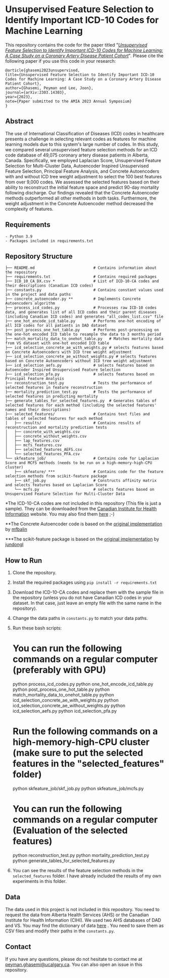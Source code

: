 # Unsupervised Feature Selection to Identify Important ICD-10 Codes for Machine Learning


This repository contains the code for the paper titled "[_Unsupervised Feature Selection to Identify Important 
ICD-10 Codes for Machine Learning: A Case Study on a Coronary Artery Disease Patient Cohort_](https://arxiv.org/abs/2303.14303)".
Please cite the following paper if you use this code in your research:


    @article{ghasemi2023unsupervised,
    title={Unsupervised Feature Selection to Identify Important ICD-10 Codes for Machine Learning: A Case Study on a Coronary Artery Disease Patient Cohort},
    author={Ghasemi, Peyman and Lee, Joon},
    journal={arXiv:2303.14303},
    year={2023},
    note={Paper submitted to the AMIA 2023 Annual Symposium}
    }


## Abstract
The use of International Classification of Diseases (ICD) codes in healthcare presents a challenge in selecting 
relevant codes as features for machine learning models due to this system's large number of codes. In this study, 
we compared several unsupervised feature selection methods for an ICD code database of 49,075 coronary artery disease 
patients in Alberta, Canada. Specifically, we employed Laplacian Score, Unsupervised Feature Selection for 
Multi-Cluster Data, Autoencoder Inspired Unsupervised Feature Selection, Principal Feature Analysis, and 
Concrete Autoencoders with and without ICD tree weight adjustment to select the 100 best features from over 
9,000 codes. We assessed the selected features based on their ability to reconstruct the initial feature space 
and predict 90-day mortality following discharge. Our findings revealed that the Concrete Autoencoder methods 
outperformed all other methods in both tasks. Furthermore, the weight adjustment in the Concrete Autoencoder method 
decreased the complexity of features.

## Requirements
    - Python 3.9
    - Packages included in requirements.txt

## Repository Structure
    ├── README.md                          # Contains information about the repository
    ├── requirements.txt                   # Contains required packages
    ├── ICD_10_CA_DX.csv *                 # List of ICD-10-CA codes and their descriptions (Canadian ICD codes)
    ├── constants.py                       # Contains constant values used in the project and data paths
    ├── concrete_autoencoder.py **         # Implements Concrete Autoencoders algorithm
    ├── process_icd_codes.py               # Processes raw ICD-10 codes data, and generates list of all ICD codes and their parent diseases (including Canadian ICD codes) and generates "all_codes_list.csv" file
    ├── one_hot_encode_icd_table.py        # Performs one-hot encoding of all ICD codes for all patients in DAD dataset
    ├── post_process_one_hot_table.py      # Performs post-processing on the one-hot encoded ICD table to resample the data to 3 months period
    ├── match_mortality_data_to_onehot_table.py   # Matches mortality data from VS dataset with one-hot encoded ICD table
    ├── icd_selection_concrete_ae_with_weights.py # selects features based on Concrete Autoencoders with ICD tree weight adjustment
    ├── icd_selection_concrete_ae_without_weights.py # selects features based on Concrete Autoencoders without ICD tree weight adjustment
    ├── icd_selection_aefs.py              # selects features based on Autoencoder Inspired Unsupervised Feature Selection
    ├── icd_selection_pfa.py               # selects features based on Principal Feature Analysis
    ├── reconstruction_test.py             # Tests the performance of selected features in feature reconstruction
    ├── mortality_prediction_test.py       # Tests the performance of selected features in predicting mortality
    ├── generate_tables_for_selected_features.py  # Generates tables of selected features for each method (including the selected features' names and their descriptions)
    ├── selected_features/                 # Contains text files and tables of selected features for each method
    │   ├── results/                       # Contains results of reconstruction and mortality prediction tests
    │   ├── concrete_with_weights.csv
    │   ├── concrete_without_weights.csv
    │   ├── lap_features.csv
    │   ├── mcfs_features.csv
    │   ├── selected_features_AEFS.csv
    │   └── selected_features_PFA.csv
    └── skfeature_job/                     # Contains code for Laplacian Score and MCFS methods (needs to be run on a high-memory-high-CPU cluster)
        ├── skfeature/ ***                 # Contains code for the feature selection methods from scikit-feature package
        ├── skf_job.py                     # Constructs affinity matrix and selects features based on Laplacian Score 
        └── mcfs.py                        # selects features based on Unsupervised Feature Selection for Multi-Cluster Data       

*The ICD-10-CA codes are not included in this repository (This file is just a sample). They can be downloaded from the [Canadian Institute for Health Information](https://secure.cihi.ca/estore/productSeries.htm?pc=PCC84) website. You may also find them [here](https://ext.cancercare.on.ca/ext/databook/db1718/Appendix/Appendix_1.18_-_ICD10CA_.htm) ;-) 

**The Concrete Autoencoder code is based on the [original implementation](https://github.com/mfbalin/Concrete-Autoencoders) by [mfbalin](https://github.com/mfbalin)

***The scikit-feature package is based on the [original implementation](https://github.com/jundongl/scikit-feature) by [jundongl](https://github.com/jundongl)

## How to Run
1. Clone the repository.
2. Install the required packages using `pip install -r requirements.txt`
3. Download the ICD-10-CA codes and replace them with the sample file in the repository (unless you do not have Canadian ICD codes in your dataset. In that case, just leave an empty file with the same name in the repository).
4. Change the data paths in `constants.py` to match your data paths.
5. Run these bash scripts:


    # You can run the following commands on a regular computer (preferably with GPU)
    python process_icd_codes.py
    python one_hot_encode_icd_table.py
    python post_process_one_hot_table.py
    python match_mortality_data_to_onehot_table.py
    python icd_selection_concrete_ae_with_weights.py
    python icd_selection_concrete_ae_without_weights.py
    python icd_selection_aefs.py
    python icd_selection_pfa.py


    # Run the following commands on a high-memory-high-CPU cluster (make sure to put the selected features in the "selected_features" folder)
    python skfeature_job/skf_job.py
    python skfeature_job/mcfs.py


    # You can run the following commands on a regular computer (Evaluation of the selected features)
    python reconstruction_test.py
    python mortality_prediction_test.py
    python generate_tables_for_selected_features.py

6. You can see the results of the feature selection methods in the `selected_features` folder. I have already included
the results of my own experiments in this folder.

## Data
The data used in this project is not included in this repository.
You need to request the data from Alberta Health Services (AHS) or
the Canadian Institute for Health Information (CIHI). We used two AHS databases of DAD and VS.
You may find the dictionary of data [here](https://cumming.ucalgary.ca/centres/centre-health-informatics/data-and-analytic-services/data-resources/ahs-datasets)
. You need to save them as CSV files and modify their paths in the `constants.py`.

## Contact
If you have any questions, please do not hesitate to contact me 
at [peyman.ghasemi@ucalgary.ca](mailto:peyman.ghasemi@ucalgary.ca).
You can also open an issue in this repository.

